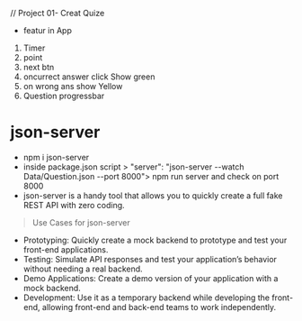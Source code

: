 // Project 01- Creat Quize
- featur in App
01. Timer
02. point
03. next btn
04. oncurrect answer click Show green 
05. on wrong ans show Yellow
06. Question progressbar

# json-server
- npm i json-server
- inside package.json script > "server": "json-server --watch Data/Question.json --port 8000"> npm run server and check on port 8000
- json-server is a handy tool that allows you to quickly create a full fake REST API with zero coding. 
> Use Cases for json-server
- Prototyping: Quickly create a mock backend to prototype and test your front-end applications.
- Testing: Simulate API responses and test your application’s behavior without needing a real backend.
- Demo Applications: Create a demo version of your application with a mock backend.
- Development: Use it as a temporary backend while developing the front-end, allowing front-end and back-end teams to work independently.